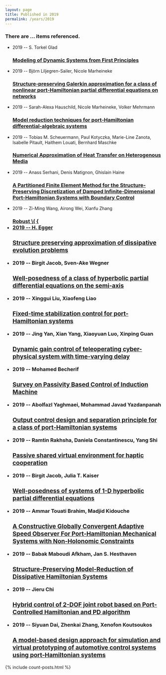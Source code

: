 ```yaml
---
layout: page
title: Published in 2019
permalink: /years/2019
---
```


<h3 id="number-posts">There are ... items referenced.</h3>
<ul class="post-list">
<li><span class='post-meta'>2019 -- S. Torkel Glad</span><h3><a class='post-link' href="{{ site.baseurl }}/modeling-of-dynamic-systems-from-first-principles00">Modeling of Dynamic Systems from First Principles</a></h3></li>
<li><span class='post-meta'>2019 -- Björn Liljegren-Sailer, Nicole Marheineke</span><h3><a class='post-link' href="{{ site.baseurl }}/structure-preserving-galerkin-approximation-for-a-class-of-nonlinear-port-hamiltonian-partial-differential-equations-on-networks">Structure‐preserving Galerkin approximation for a class of nonlinear port‐Hamiltonian partial differential equations on networks</a></h3></li>
<li><span class='post-meta'>2019 -- Sarah-Alexa Hauschild, Nicole Marheineke, Volker Mehrmann</span><h3><a class='post-link' href="{{ site.baseurl }}/model-reduction-techniques-for-port-hamiltonian-differential-algebraic-systems">Model reduction techniques for port‐Hamiltonian differential‐algebraic systems</a></h3></li>
<li><span class='post-meta'>2019 -- Tobias M. Scheuermann, Paul Kotyczka, Marie-Line Zanota, Isabelle Pitault, Haithem Louati, Bernhard Maschke</span><h3><a class='post-link' href="{{ site.baseurl }}/numerical-approximation-of-heat-transfer-on-heterogenous-media">Numerical Approximation of Heat Transfer on Heterogenous Media</a></h3></li>
<li><span class='post-meta'>2019 -- Anass Serhani, Denis Matignon, Ghislain Haine</span><h3><a class='post-link' href="{{ site.baseurl }}/a-partitioned-finite-element-method-for-the-structure-preserving-discretization-of-damped-infinite-dimensional-port-hamiltonian-systems-with-boundary-control">A Partitioned Finite Element Method for the Structure-Preserving Discretization of Damped Infinite-Dimensional Port-Hamiltonian Systems with Boundary Control</a></h3></li>
<li><span class='post-meta'>2019 -- Zi-Ming Wang, Airong Wei, Xianfu Zhang</span><h3><a class='post-link' href="{{ site.baseurl }}/robust-cal-h-infty-control-for-switched-nonlinear-port-controlled-hamiltonian-systems">Robust \( {
<li><span class='post-meta'>2019 -- H. Egger</span><h3><a class='post-link' href="{{ site.baseurl }}/structure-preserving-approximation-of-dissipative-evolution-problems">Structure preserving approximation of dissipative evolution problems</a></h3></li>
<li><span class='post-meta'>2019 -- Birgit Jacob, Sven-Ake Wegner</span><h3><a class='post-link' href="{{ site.baseurl }}/well-posedness-of-a-class-of-hyperbolic-partial-differential-equations-on-the-semi-axis">Well-posedness of a class of hyperbolic partial differential equations on the semi-axis</a></h3></li>
<li><span class='post-meta'>2019 -- Xinggui Liu, Xiaofeng Liao</span><h3><a class='post-link' href="{{ site.baseurl }}/fixed-time-stabilization-control-for-port-hamiltonian-systems">Fixed-time stabilization control for port-Hamiltonian systems</a></h3></li>
<li><span class='post-meta'>2019 -- Jing Yan, Xian Yang, Xiaoyuan Luo, Xinping Guan</span><h3><a class='post-link' href="{{ site.baseurl }}/dynamic-gain-control-of-teleoperating-cyber-physical-system-with-time-varying-delay">Dynamic gain control of teleoperating cyber-physical system with time-varying delay</a></h3></li>
<li><span class='post-meta'>2019 -- Mohamed Becherif</span><h3><a class='post-link' href="{{ site.baseurl }}/survey-on-passivity-based-control-of-induction-machine">Survey on Passivity Based Control of Induction Machine</a></h3></li>
<li><span class='post-meta'>2019 -- Abolfazl Yaghmaei, Mohammad Javad Yazdanpanah</span><h3><a class='post-link' href="{{ site.baseurl }}/output-control-design-and-separation-principle-for-a-class-of-port-hamiltonian-systems">Output control design and separation principle for a class of port‐Hamiltonian systems</a></h3></li>
<li><span class='post-meta'>2019 -- Ramtin Rakhsha, Daniela Constantinescu, Yang Shi</span><h3><a class='post-link' href="{{ site.baseurl }}/passive-shared-virtual-environment-for-haptic-cooperation">Passive shared virtual environment for haptic cooperation</a></h3></li>
<li><span class='post-meta'>2019 -- Birgit Jacob, Julia T. Kaiser</span><h3><a class='post-link' href="{{ site.baseurl }}/well-posedness-of-systems-of-1-d-hyperbolic-partial-differential-equations">Well-posedness of systems of 1-D hyperbolic partial differential equations</a></h3></li>
<li><span class='post-meta'>2019 -- Ammar Touati Brahim, Madjid Kidouche</span><h3><a class='post-link' href="{{ site.baseurl }}/a-constructive-globally-convergent-adaptive-speed-observer-for-port-hamiltonian-mechanical-systems-with-non-holonomic-constraints">A Constructive Globally Convergent Adaptive Speed Observer For Port‐Hamiltonian Mechanical Systems with Non‐Holonomic Constraints</a></h3></li>
<li><span class='post-meta'>2019 -- Babak Maboudi Afkham, Jan S. Hesthaven</span><h3><a class='post-link' href="{{ site.baseurl }}/structure-preserving-model-reduction-of-dissipative-hamiltonian-systems">Structure-Preserving Model-Reduction of Dissipative Hamiltonian Systems</a></h3></li>
<li><span class='post-meta'>2019 -- Jieru Chi</span><h3><a class='post-link' href="{{ site.baseurl }}/hybrid-control-of-2-dof-joint-robot-based-on-port-controlled-hamiltonian-and-pd-algorithm">Hybrid control of 2-DOF joint robot based on Port-Controlled Hamiltonian and PD algorithm</a></h3></li>
<li><span class='post-meta'>2019 -- Siyuan Dai, Zhenkai Zhang, Xenofon Koutsoukos</span><h3><a class='post-link' href="{{ site.baseurl }}/a-model-based-design-approach-for-simulation-and-virtual-prototyping-of-automotive-control-systems-using-port-hamiltonian-systems">A model-based design approach for simulation and virtual prototyping of automotive control systems using port-Hamiltonian systems</a></h3></li>

</ul>
{% include count-posts.html %}
